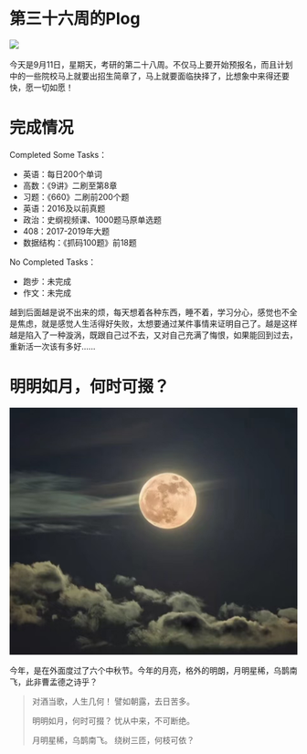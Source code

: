 # 第三十六周的Plog

![](./Source/36/preface.jpg)

​		今天是9月11日，星期天，考研的第二十八周。不仅马上要开始预报名，而且计划中的一些院校马上就要出招生简章了，马上就要面临抉择了，比想象中来得还要快，愿一切如愿！





# 完成情况

Completed Some Tasks：

- 英语：每日200个单词
- 高数：《9讲》二刷至第8章
- 习题：《660》二刷前200个题
- 英语：2016及以前真题
- 政治：史纲视频课、1000题马原单选题
- 408：2017-2019年大题
- 数据结构：《抓码100题》前18题

No Completed Tasks：

- 跑步：未完成
- 作文：未完成

​		越到后面越是说不出来的烦，每天想着各种东西，睡不着，学习分心，感觉也不全是焦虑，就是感觉人生活得好失败，太想要通过某件事情来证明自己了。越是这样越是陷入了一种漩涡，既跟自己过不去，又对自己充满了悔恨，如果能回到过去，重新活一次该有多好......





# 明明如月，何时可掇？

![](./Source/36/pic.jpg)

​		今年，是在外面度过了六个中秋节。今年的月亮，格外的明朗，月明星稀，乌鹊南飞，此非曹孟德之诗乎？

> 对酒当歌，人生几何！
> 譬如朝露，去日苦多。
>
> 明明如月，何时可掇？
> 忧从中来，不可断绝。
>
> 月明星稀，乌鹊南飞。
> 绕树三匝，何枝可依？

